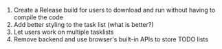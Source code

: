 1. Create a Release build for users to download and run without having to compile the code
2. Add better styling to the task list (what is better?)
3. Let users work on multiple tasklists
4. Remove backend and use browser's built-in APIs to store TODO lists
